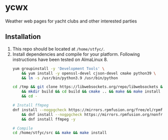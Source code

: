 # ycwx

Weather web pages for yacht clubs and other interested parties

## Installation

1. This repo should be located at `/home/stfyc/`.
2. Install dependencies and compile for your platform. Following instructions have been tested on AlmaLinux 8.
    ```bash
    yum groupinstall -y 'Development Tools' \
        && yum install -y openssl-devel cjson-devel cmake python39 \
        && ln -s /usr/bin/python3.9 /usr/bin/python

    cd /tmp && git clone https://libwebsockets.org/repo/libwebsockets && git checkout 4.3.2 \
        && mkdir build && cd build && cmake .. && make && make install \
        && cd -

    # Install ffmpeg
    dnf install --nogpgcheck https://mirrors.rpmfusion.org/free/el/rpmfusion-free-release-8.noarch.rpm -y \
        && dnf install --nogpgcheck https://mirrors.rpmfusion.org/nonfree/el/rpmfusion-nonfree-release-8.noarch.rpm -y \
        && dnf install ffmpeg -y

    # Compile
    cd /home/stfyc/src && make && make install
    ```
